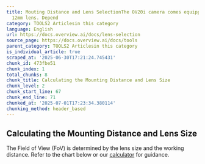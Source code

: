 ```yaml
---
title: Mouting Distance and Lens SelectionThe OV20i camera comes equipped with a standard
  12mm lens. Depend
category: TOOLS2 Articlesin this category
language: English
url: https://docs.overview.ai/docs/lens-selection
source_page: https://docs.overview.ai/docs/tools
parent_category: TOOLS2 Articlesin this category
is_individual_article: true
scraped_at: '2025-06-30T17:21:24.745431'
chunk_id: 473fbe51
chunk_index: 1
total_chunks: 8
chunk_title: Calculating the Mounting Distance and Lens Size
chunk_level: 2
chunk_start_line: 67
chunk_end_line: 71
chunked_at: '2025-07-01T17:23:34.380114'
chunking_method: header_based
---
```


## Calculating the Mounting Distance and Lens Size

The Field of View \(FoV\) is determined by the lens size and the working distance. Refer to the chart below or our [calculator](https://overview.ai/calculator-for-ov20i/) for guidance.
